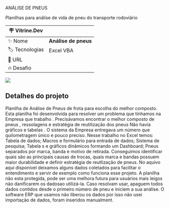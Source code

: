 ANÁLISE DE PNEUS

Planilhas para análise de vida de pneu do transporte rodoviário

| :placard: Vitrine.Dev |     |
| -------------  | --- |
| :sparkles: Nome        | **Análise de pneus**
| :label: Tecnologias |  Excel VBA
| :rocket: URL 
| :fire: Desafio  

<!-- Inserir imagem com a #vitrinedev ao final do link -->
![](https://www.canva.com/design/DAEzvvVjsAY/sjcCFjxV_2LE-pEX5iZZow/edit?utm_content=DAEzvvVjsAY&utm_campaign=designshare&utm_medium=link2&utm_source=sharebutton#vitrinedev)

## Detalhes do projeto

Planilha de Análise de Pneus de frota para escolha do melhor composto. Esta planilha foi desenvolvida para resolver um problema que tínhamos na Empresa que trabalho .
Precisávamos encontrar o melhor composto de pneus , ressolagens e estratégia de reutilização dos pneus Não havia gráficos e tabelas . 
O sistema da Empresa entregava um número que quilometragem único e pouco preciso. Nesse trabalho no Excel temos: 
Tabela de dados;
Macros e formulário para entrada de dados;
Sistema de pesquisa; Tabela s e gráficos dinâmicos formando um Dashboard;
Pneus separados por marca, banda e motivo de retirada.
Conseguimos identificar quais são as principais causas de trocas, quais marca e bandas possuem maior durabilidade e definir estratégia de reutlização de pneus. 
No aquivo aqui disponível deixamos alguns dados coletados para facilitar o entendimento e servir de exemplo como funciona esse projeto.
 A planilha não esta protegida, pode ser uma melhora futura para usuários mais leigos não danificarem os dadosao utilizá-la. Caso resolvam usar, apaguem todos dados contidos desde o primeiro número de pneu e iniciem a sua análise. 
 O software ERP que usamos não liberou os dados por isso não usei importação de dados, foram inseridos manualment.
